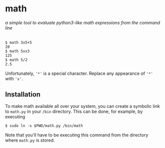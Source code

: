 # math 
###### a simple tool to evaluate python3-like math expressions from the command line

```
$ math 3x5+5
20
$ math 5xx3
125
$ math 5/2
2.5
```
Unfortunately, `'*'` is a special character. Replace any appearance of `'*'` with `'x'`.

## Installation
To make math available all over your system, you can create a symbolic link to `math.py` in your `/bin` directory. This can be done, for example, by executing
```
$ sudo ln -s $PWD/math.py /bin/math
```
Note that you'll have to be executing this command from the directory where `math.py` is stored.
